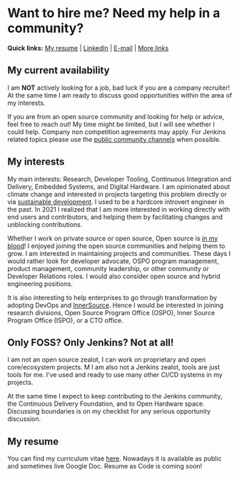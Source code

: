 # Want to hire me? Need my help in a community?

**Quick links:** [My resume](https://docs.google.com/document/d/17nQnjqXoV9Irij_CX4XE87VoUXMHqY1MWVh2H7zry_8/edit?usp=sharing) | 
[LinkedIn](https://www.linkedin.com/in/onenashev/) |
[E-mail](mailto:o.v.nenashev+opportunities@gmail.com) |
[More links](https://linktr.ee/onenashev)

## My current availability

I am **NOT** actively looking for a job, bad luck if you are a company recruiter!
At the same time I am ready to discuss good opportunities within the area of my interests.

If you are from an open source community and looking for help or advice, feel free to reach out!
My time might be limited, but I will see whether I could help.
Company non competition agreements may apply.
For Jenkins related topics please use the
[public community channels](https://www.jenkins.io/participate/connect/) when possible.

## My interests

My main interests: Research, Developer Tooling, Continuous Integration and Delivery, Embedded Systems, and Digital Hardware.
I am opinionated about climate change and interested in projects targeting this problem directly or via [sustainable development](https://en.wikipedia.org/wiki/Sustainable_development).
I used to be a hardcore introvert engineer in the past.
In 2021 I realized that I am more interested in working directly with end users and contributors, and helping them by facilitating changes and unblocking contributions.

Whether I work on private source or open source,
Open source is [in my blood](https://www.youtube.com/watch?v=ojx8dyes__8)!
I enjoyed joining the open source communities and helping them to grow.
I am interested in maintaining projects and communities.
These days I would rather look for developer advocate, 
OSPO program management, product management, community leadership,
or other community or Developer Relations roles. 
I would also consider open source and hybrid engineering positions.

It is also interesting to help enterprises to go through transformation by adopting DevOps and [InnerSource](https://en.wikipedia.org/wiki/Inner_source).
Hence I would be interested in joining
research divisions,
Open Source Program Office (OSPO), 
Inner Source Program Office (ISPO), 
or a CTO office.

## Only FOSS? Only Jenkins? Not at all!

I am not an open source zealot,
I can work on proprietary and open core/ecosystem projects.
M
I am also not a Jenkins zealot, tools are just tools for me.
I've used and ready to use many other CI/CD systems in my projects.

At the same time I expect to keep contributing to the Jenkins community, the Continuous Delivery Foundation, and to Open Hardware space.
Discussing boundaries is on my checklist for any serious opportunity discussion.

## My resume

You can find my curriculum vitae [here](https://docs.google.com/document/d/17nQnjqXoV9Irij_CX4XE87VoUXMHqY1MWVh2H7zry_8/edit?usp=sharing).
Nowadays it is available as public and sometimes live Google Doc.
Resume as Code is coming soon!
